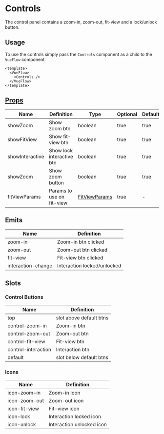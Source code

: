# Controls

The control panel contains a zoom-in, zoom-out, fit-view and a lock/unlock button.

## Usage

To use the controls simply pass the `Controls` component as a child to the `VueFlow` component.

```vue
<template>
  <VueFlow>
    <Controls />
  </VueFlow>
</template>
```

## [Props](/typedocs/interfaces/ControlProps)

| Name            | Definition                | Type                                           | Optional | Default |
|-----------------|---------------------------|------------------------------------------------|----------|---------|
| showZoom        | Show zoom btn             | boolean                                        | true     | true    |
| showFitView     | Show fit-view btn         | boolean                                        | true     | true    |
| showInteractive | Show lock interactive btn | boolean                                        | true     | true    |
| showZoom        | Show zoom button          | boolean                                        | true     | true    |
| fitViewParams   | Params to use on fit-view | [FitViewParams](/typedocs/types/FitViewParams) | true     | -       |

## Emits

| Name               | Definition                  |
|--------------------|-----------------------------|
| zoom-in            | Zoom-in btn clicked         |
| zoom-out           | Zoom-out btn clicked        |
| fit-view           | Fit-view btn clicked        |
| interaction-change | Interaction locked/unlocked |

## Slots

### Control Buttons

| Name                | Definition              |
|---------------------|-------------------------|
| top                 | slot above default btns |
| control-zoom-in     | Zoom-in btn             |
| control-zoom-out    | Zoom-out btn            |
| control-fit-view    | Fit-view btn            |
| control-interaction | Interaction btn         |
| default             | slot below default btns |

### Icons

| Name          | Definition                |
|---------------|---------------------------|
| icon-zoom-in  | Zoom-in icon              |
| icon-zoom-out | Zoom-out icon             |
| icon-fit-view | Fit-view icon             |
| icon-lock     | Interaction locked icon   |
| icon-unlock   | Interaction unlocked icon |



